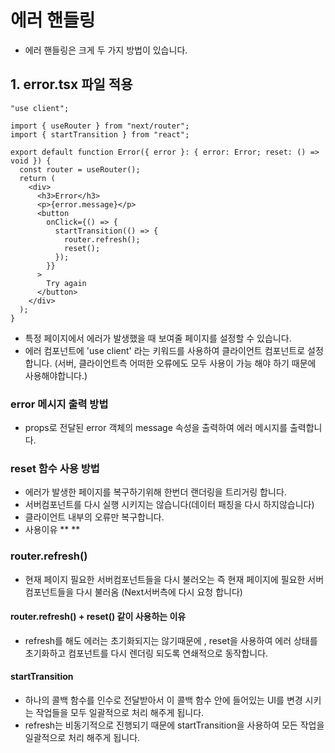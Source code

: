 # 에러 핸들링

- 에러 핸들링은 크게 두 가지 방법이 있습니다.

## 1. error.tsx 파일 적용

```tsx
"use client";

import { useRouter } from "next/router";
import { startTransition } from "react";

export default function Error({ error }: { error: Error; reset: () => void }) {
  const router = useRouter();
  return (
    <div>
      <h3>Error</h3>
      <p>{error.message}</p>
      <button
        onClick={() => {
          startTransition(() => {
            router.refresh();
            reset();
          });
        }}
      >
        Try again
      </button>
    </div>
  );
}
```

- 특정 페이지에서 에러가 발생했을 때 보여줄 페이지를 설정할 수 있습니다.
- 에러 컴포넌트에 'use client' 라는 키워드를 사용하여 클라이언트 컴포넌트로 설정합니다. (서버, 클라이언트측 어떠한 오류에도 모두 사용이 가능 해야 하기 때문에 사용해야합니다.)

### error 메시지 출력 방법

- props로 전달된 error 객체의 message 속성을 출력하여 에러 메시지를 출력합니다.

### reset 함수 사용 방법

- 에러가 발생한 페이지를 복구하기위해 한번더 랜더링을 트리거링 합니다.
- 서버컴포넌트를 다시 실행 시키지는 않습니다(데이터 패칭을 다시 하지않습니다)
- 클라이언트 내부의 오류만 복구합니다.
- 사용이유 \*\* \*\*

### router.refresh()

- 현재 페이지 필요한 서버컴포넌트들을 다시 불러오는 즉 현재 페이지에 필요한 서버 컴포넌트들을 다시 불러옴 (Next서버측에 다시 요청 합니다)

#### router.refresh() + reset() 같이 사용하는 이유

- refresh를 해도 에러는 초기화되지는 않기때문에 , reset을 사용하여 에러 상태를 초기화하고 컴포넌트를 다시 렌더링 되도록 연쇄적으로 동작합니다.

#### startTransition

- 하나의 콜백 함수를 인수로 전달받아서 이 콜백 함수 안에 들어있는 UI를 변경 시키는 작업들을 모두 일괄적으로 처리 해주게 됩니다.
- refresh는 비동기적으로 진행되기 때문에 startTransition을 사용하여 모든 작업을 일괄적으로 처리 해주게 됩니다.
